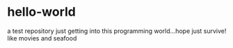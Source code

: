 # hello-world
a test repository
just getting into this programming world...hope just survive!
like movies and seafood
